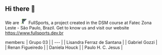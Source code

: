 ## Hi there 👋

We are <img src="https://raw.githubusercontent.com/fullSports/Sig3_components/main/public/icone.png" width="23"> FullSports, a project created in the DSM course at Fatec Zona Leste - São Paulo, Brazil. 
Get to know us and visit our website https://www.fullsports.dev.br

members:
| Grupo 03 |
| --- |
| Lisandra Ferraz de Santana |
| Gabriel Gozzi |
| Renan Figueiredo |
| Daniela Houck |
| Paulo H. C. Jesus |
